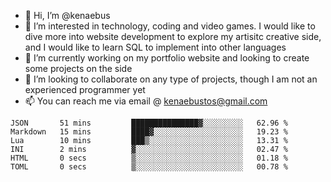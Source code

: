 - 👋 Hi, I’m @kenaebus
- 👀 I’m interested in technology, coding and video games. I would like to dive more into website development to explore my artisitc creative side, and I would like to learn SQL to implement into other languages
- 🌱 I’m currently working on my portfolio website and looking to create some projects on the side
- 💞️ I’m looking to collaborate on any type of projects, though I am not an experienced programmer yet
- 📫 You can reach me via email @ kenaebustos@gmail.com

<!---
kenaebus/kenaebus is a ✨ special ✨ repository because its `README.md` (this file) appears on your GitHub profile.
You can click the Preview link to take a look at your changes.
--->

<!--START_SECTION:waka-->

```text
JSON       51 mins         ███████████████▓░░░░░░░░░   62.96 %
Markdown   15 mins         ████▓░░░░░░░░░░░░░░░░░░░░   19.23 %
Lua        10 mins         ███▒░░░░░░░░░░░░░░░░░░░░░   13.31 %
INI        2 mins          ▓░░░░░░░░░░░░░░░░░░░░░░░░   02.47 %
HTML       0 secs          ▒░░░░░░░░░░░░░░░░░░░░░░░░   01.18 %
TOML       0 secs          ▒░░░░░░░░░░░░░░░░░░░░░░░░   00.78 %
```

<!--END_SECTION:waka-->
